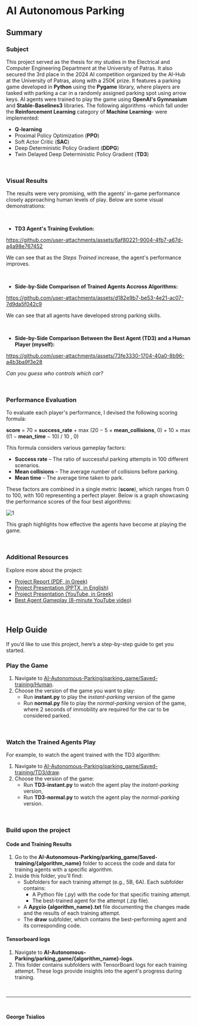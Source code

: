 # AI Autonomous Parking 

## Summary 

### Subject 

This project served as the thesis for my studies in the Electrical and Computer Engineering Department at the University of Patras. It also secured the 3rd place in the 2024 AI competition organized by the AI-Hub at the University of Patras, along with a 250€ prize. It features a parking game developed in **Python** using the **Pygame** library, where players are tasked with parking a car in a randomly assigned parking spot using arrow keys. AI agents were trained to play the game using **OpenAI's Gymnasium** and **Stable-Baselines3** libraries. The following algorithms -which fall under the **Reinforcement Learning** category of **Machine Learning**- were implemented:

- **Q-learning**
- Proximal Policy Optimization (**PPO**)
- Soft Actor Critic (**SAC**) 
- Deep Deterministic Policy Gradient (**DDPG**)
- Twin Delayed Deep Deterministic Policy Gradient (**TD3**)

<br>

### Visual Results

The results were very promising, with the agents' in-game performance closely approaching human levels of play. Below are some visual demonstrations:

<br>

- **TD3 Agent's Training Evolution:**

https://github.com/user-attachments/assets/6af80221-9004-4fb7-a67d-a4a98e767452

We can see that as the *Steps Trained* increase, the agent's performance improves.

<br>

- **Side-by-Side Comparison of Trained Agents Accross Algorithms:**

https://github.com/user-attachments/assets/d182e9b7-be53-4e21-ac07-7d9da5f042c9

We can see that all agents have developed strong parking skills.

<br>

- **Side-by-Side Comparison Between the Best Agent (TD3) and a Human Player (myself):**

https://github.com/user-attachments/assets/73fe3330-1704-40a0-8b96-a4b3ba9f3e28

*Can you guess who controls which car?*

<br>

### Performance Evaluation

To evaluate each player's performance, I devised the following scoring formula:

**score** = 70 × **success_rate** + max (20 − 5 × **mean_collisions**, 0) + 10 × max ((1 − **mean_time** − 10) / 10 , 0)

This formula considers various gameplay factors:

- **Success rate** – The ratio of successful parking attempts in 100 different scenarios.
- **Mean collisions** – The average number of collisions before parking.
- **Mean time** – The average time taken to park.

 These factors are combined in a single metric (**score**), which ranges from 0 to 100, with 100 representing a perfect player. Below is a graph showcasing the performance scores of the four best algorithms:
 
![1](https://github.com/user-attachments/assets/a362aba8-43be-4533-91df-3c5d594ef85b)

This graph highlights how effective the agents have become at playing the game.

<br>

### Additional Resources

Explore more about the project:

- [Project Report (PDF, in Greek)](https://github.com/GeorgeTsialios/AI-Autonomous-Parking/blob/main/Report-Greek.pdf)
- [Project Presentation (PPTX, in English)](https://github.com/GeorgeTsialios/AI-Autonomous-Parking/blob/main/Presentation-English.pptx)
- [Project Presentation (YouTube, in Greek)](https://www.youtube.com/watch?v=0QqAaAosaes&t=546s&ab_channel=GeorgeTsialios)
- [Best Agent Gameplay (8-minute YouTube video)](https://www.youtube.com/watch?v=dPb2kcen6cY)

<br>

## Help Guide

If you’d like to use this project, here’s a step-by-step guide to get you started.

### Play the Game

1. Navigate to [AI-Autonomous-Parking/parking_game/Saved-training/Human](https://github.com/GeorgeTsialios/AI-Autonomous-Parking/tree/main/parking_game/Saved-training/Human).
2. Choose the version of the game you want to play:
   - Run **instant.py** to play the *instant-parking* version of the game
   - Run **normal.py** file to play the *normal-parking* version of the game, where 2 seconds of immobility are required for the car to be considered parked.

<br>

### Watch the Trained Agents Play

For example, to watch the agent trained with the TD3 algorithm:

1. Navigate to [AI-Autonomous-Parking/parking_game/Saved-training/TD3/draw](https://github.com/GeorgeTsialios/AI-Autonomous-Parking/tree/main/parking_game/Saved-training/TD3/draw).
2. Choose the version of the game:
   - Run **TD3-instant.py** to watch the agent play the *instant-parking* version, 
   - Run **TD3-normal.py** to watch the agent play the *normal-parking* version.

<br>

### Build upon the project

#### Code and Training Results

1. Go to the **AI-Autonomous-Parking/parking_game/Saved-training/{algorithm_name}** folder to access the code and data for training agents with a specific algorithm.
2. Inside this folder, you’ll find:
   - Subfolders for each training attempt (e.g., 5B, 6A). Each subfolder contains:
     - A Python file (.py) with the code for that specific training attempt.
     - The best-trained agent for the attempt (.zip file).
   - A **Αρχείο {algorithm_name}.txt** file documenting the changes made and the results of each training attempt.
   - The **draw** subfolder, which contains the best-performing agent and its corresponding code.

#### Tensorboard logs

1. Navigate to **AI-Autonomous-Parking/parking_game/{algorithm_name}-logs**.
2. This folder contains subfolders with TensorBoard logs for each training attempt. These logs provide insights into the agent's progress during training.

<br/>

---

<br/>

**George Tsialios**
